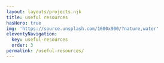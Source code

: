 ```yaml
---
layout: layouts/projects.njk
title: useful resources
hasHero: true
img: 'https://source.unsplash.com/1600x900/?nature,water'
eleventyNavigation:
  key: useful-resources
  order: 3
permalink: /useful-resources/
---
```


